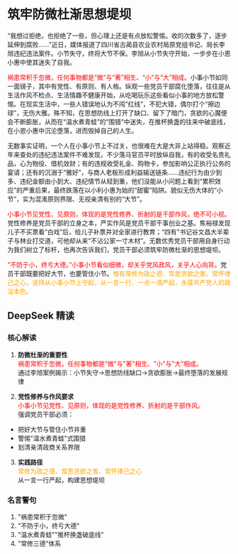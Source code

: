 # 筑牢防微杜渐思想堤坝

“我想过拒绝，也拒绝了一些，但心理上还是有点放松警惕。收的次数多了，逐步延伸到腐败……”近日，媒体报道了四川省古蔺县农业农村局原党组书记、局长李旭违纪违法案件。小节失守，终将大节不保。李旭从小节失守开始，一步步在小恩小惠中使其迷失了自我。

<span style="color: red;">祸患常积于忽微，任何事物都是“微”与“著”相生、“小”与“大”相成。</span>小事小节如同一面镜子，其中有党性、有原则、有人格。纵观一些党员干部腐化堕落，往往是从生活作风不检点、生活情趣不健康开始，从吃喝玩乐这些看似小事的地方放松警惕。在现实生活中，一些人错误地认为不闯“红线”，不犯大错，偶尔打个“擦边球”，无伤大雅。殊不知，在思想防线上打开了缺口、留下了暗门，贪欲的心魔便会不断膨胀，从而在“温水煮青蛙”的“围猎”中迷失，在推杯换盏的往来中破底线，在小恩小惠中沉沦堕落，进而毁掉自己的人生。

无数事实证明，一个人在小事小节上不过关，也很难在大是大非上站得稳。观察近年来查处的违纪违法案件不难发现，不少落马官员平时放纵自我，有的收受名贵礼品，心为物役、借机敛财；有的违规收受礼金、购物卡，参加影响公正执行公务的宴请；还有的沉溺于“雅好”，与商人老板形成利益输送链条……违纪行为由少到多、违纪金额由小到大、违纪情节从轻到重，他们没能从小问题上看到“累积效应”的严重后果，最终跌落在以小利小惠为始的“甜蜜”陷阱。貌似无伤大体的“小节”，实为混淆原则界限、无视亲清有别的“大节”。

<span style="color: red;">小事小节见党性、见原则，体现的是党性修养、折射的是干部作风，绝不可小视。</span>党性修养是党员干部的立身之本，严实作风是党员干部干事创业之基。焦裕禄发现儿子不买票看“白戏”后，给儿子补票并对全家进行教育；“四有”书记谷文昌大半辈子与林业打交道，可他却从来“不沾公家一寸木材”。无数优秀党员干部用自身行动为我们树立了标杆，也再次告诉我们，党员干部必须筑牢防微杜渐的思想堤坝。

<span style="color: red;">“不防于小，终亏大德。”小事小节看似细微，却关乎党风政风，关乎人心向背。</span>党员干部既要把好大节，也要管住小节。<span style="color: orange;">惟有常修为政之德、常思贪欲之害、常怀律己之心，坚持从小事小节上守起，从一言一行、一点一滴严起，永葆共产党人的政治本色。</span>

## DeepSeek 精读

### 核心解读

1. **防微杜渐的重要性**  
<span style="color: red;">祸患常积于忽微，任何事物都是"微"与"著"相生、"小"与"大"相成。</span>  
通过李旭案例揭示：小节失守→思想防线缺口→贪欲膨胀→最终堕落的发展规律

2. **党性修养与作风要求**  
<span style="color: red;">小事小节见党性、见原则，体现的是党性修养、折射的是干部作风。</span>  
强调党员干部必须：  

- 把好大节与管住小节并重  
- 警惕"温水煮青蛙"式围猎  
- 划清亲清政商关系界限

3. **实践路径**  
<span style="color: orange;">常修为政之德、常思贪欲之害、常怀律己之心</span>  
从一言一行严起，构建思想堤坝

### 名言警句

1. "祸患常积于忽微"
2. "不防于小，终亏大德"
3. "温水煮青蛙""推杯换盏破底线"
4. "常修三德"体系

